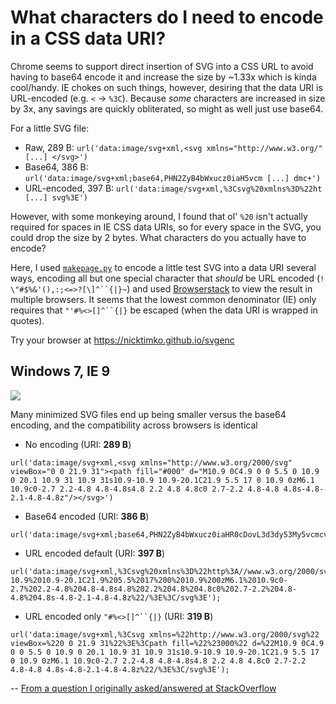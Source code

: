# What characters do I need to encode in a CSS data URI?

Chrome seems to support direct insertion of SVG into a CSS URL to avoid having to base64 encode it and increase the size by ~1.33x which is kinda cool/handy. IE chokes on such things, however, desiring that the data URI is URL-encoded (e.g. `<` &rarr; `%3C`). Because *some* characters are increased in size by 3x, any savings are quickly obliterated, so might as well just use base64.

For a little SVG file:

* Raw, 289 B: `url('data:image/svg+xml,<svg xmlns="http://www.w3.org/" [...] </svg>')`
* Base64, 386 B: `url('data:image/svg+xml;base64,PHN2ZyB4bWxucz0iaH5vcm [...] dmc+')`
* URL-encoded, 397 B: `url('data:image/svg+xml,%3Csvg%20xmlns%3D%22ht [...] svg%3E')`

However, with some monkeying around, I found that ol' `%20` isn't actually required for spaces in IE CSS data URIs, so for every space in the SVG, you could drop the size by 2 bytes. What characters do you actually have to encode?

Here, I used [`makepage.py`](makepage.py) to encode a little test SVG into a data URI several ways, encoding all but one special character that *should* be URL encoded (`! \"#$%&'(),:;<=>?[\]^``{|}~`) and used [Browserstack](https://www.browserstack.com/screenshots/5068c56b516fde070dad0e07ae4942c605c18a4b) to view the result in multiple browsers. It seems that the lowest common denominator (IE) only requires that `"'#%<>[]^``{|}` be escaped (when the data URI is wrapped in quotes).

Try your browser at https://nicktimko.github.io/svgenc

## Windows 7, IE 9

[![][1]][1]

Many minimized SVG files end up being smaller versus the base64 encoding, and the compatibility across browsers is identical


* No encoding (URI: **289 B**)
```
url('data:image/svg+xml,<svg xmlns="http://www.w3.org/2000/svg" viewBox="0 0 21.9 31"><path fill="#000" d="M10.9 0C4.9 0 0 5.5 0 10.9 0 20.1 10.9 31 10.9 31s10.9-10.9 10.9-20.1C21.9 5.5 17 0 10.9 0zM6.1 10.9c0-2.7 2.2-4.8 4.8-4.8s4.8 2.2 4.8 4.8c0 2.7-2.2 4.8-4.8 4.8s-4.8-2.1-4.8-4.8z"/></svg>')
```   
      
* Base64 encoded (URI: **386 B**)
```
url('data:image/svg+xml;base64,PHN2ZyB4bWxucz0iaHR0cDovL3d3dy53My5vcmcvMjAwMC9zdmciIHZpZXdCb3g9IjAgMCAyMS45IDMxIj48cGF0aCBmaWxsPSIjMDAwIiBkPSJNMTAuOSAwQzQuOSAwIDAgNS41IDAgMTAuOSAwIDIwLjEgMTAuOSAzMSAxMC45IDMxczEwLjktMTAuOSAxMC45LTIwLjFDMjEuOSA1LjUgMTcgMCAxMC45IDB6TTYuMSAxMC45YzAtMi43IDIuMi00LjggNC44LTQuOHM0LjggMi4yIDQuOCA0LjhjMCAyLjctMi4yIDQuOC00LjggNC44cy00LjgtMi4xLTQuOC00Ljh6Ii8+PC9zdmc+');
```

* URL encoded default (URI: **397 B**)
```
url('data:image/svg+xml,%3Csvg%20xmlns%3D%22http%3A//www.w3.org/2000/svg%22%20viewBox%3D%220%200%2021.9%2031%22%3E%3Cpath%20fill%3D%22%23000%22%20d%3D%22M10.9%200C4.9%200%200%205.5%200%2010.9%200%2020.1%2010.9%2031%2010.9%2031s10.9-10.9%2010.9-20.1C21.9%205.5%2017%200%2010.9%200zM6.1%2010.9c0-2.7%202.2-4.8%204.8-4.8s4.8%202.2%204.8%204.8c0%202.7-2.2%204.8-4.8%204.8s-4.8-2.1-4.8-4.8z%22/%3E%3C/svg%3E');
```

* URL encoded only `"#%<>[]^``{|}` (URI: **319 B**)
```
url('data:image/svg+xml,%3Csvg xmlns=%22http://www.w3.org/2000/svg%22 viewBox=%220 0 21.9 31%22%3E%3Cpath fill=%22%23000%22 d=%22M10.9 0C4.9 0 0 5.5 0 10.9 0 20.1 10.9 31 10.9 31s10.9-10.9 10.9-20.1C21.9 5.5 17 0 10.9 0zM6.1 10.9c0-2.7 2.2-4.8 4.8-4.8s4.8 2.2 4.8 4.8c0 2.7-2.2 4.8-4.8 4.8s-4.8-2.1-4.8-4.8z%22/%3E%3C/svg%3E');
```

-- [From a question I originally asked/answered at StackOverflow](https://stackoverflow.com/q/34782535/194586)

  [1]: http://i.stack.imgur.com/qHsMy.png
